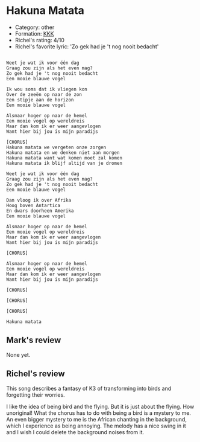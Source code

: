 # Hakuna Matata

 * Category: other
 * Formation: [KKK](Kkk.md)
 * Richel's rating: 4/10
 * Richel's favorite lyric: 'Zo gek had je 't nog nooit bedacht'

```

Weet je wat ik voor één dag
Graag zou zijn als het even mag?
Zo gek had je 't nog nooit bedacht
Een mooie blauwe vogel

Ik wou soms dat ik vliegen kon
Over de zeeën op naar de zon
Een stipje aan de horizon
Een mooie blauwe vogel

Alsmaar hoger op naar de hemel
Een mooie vogel op wereldreis
Maar dan kom ik er weer aangevlogen
Want hier bij jou is mijn paradijs

[CHORUS]
Hakuna matata we vergeten onze zorgen
Hakuna matata en we denken niet aan morgen
Hakuna matata want wat komen moet zal komen
Hakuna matata ik blijf altijd van je dromen

Weet je wat ik voor één dag
Graag zou zijn als het even mag?
Zo gek had je 't nog nooit bedacht
Een mooie blauwe vogel

Dan vloog ik over Afrika
Hoog boven Antartica
En dwars doorheen Amerika
Een mooie blauwe vogel

Alsmaar hoger op naar de hemel
Een mooie vogel op wereldreis
Maar dan kom ik er weer aangevlogen
Want hier bij jou is mijn paradijs

[CHORUS]

Alsmaar hoger op naar de hemel
Een mooie vogel op wereldreis
Maar dan kom ik er weer aangevlogen
Want hier bij jou is mijn paradijs

[CHORUS]

[CHORUS]

[CHORUS]

Hakuna matata

```

## Mark's review

None yet.

## Richel's review

This song describes a fantasy of K3 of transforming into birds and forgetting their worries.

I like the idea of being bird and the flying. But it is just about the flying. How unoriginal!
What the chorus has to do with being a bird is a mystery to me. An even bigger mystery
to me is the African chanting in the background, which I experience as being annoying.
The melody has a nice swing in it and I wish I could delete the background noises from it.
